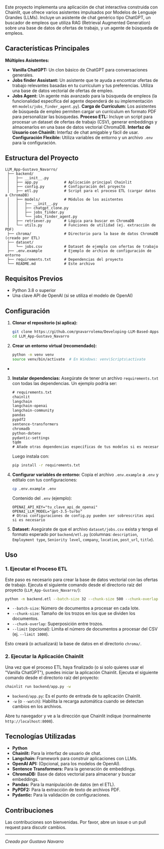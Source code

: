 Este proyecto implementa una aplicación de chat interactiva construida con Chainlit, que ofrece varios asistentes impulsados por Modelos de Lenguaje Grandes (LLMs). Incluye un asistente de chat genérico tipo ChatGPT, un buscador de empleos que utiliza RAG (Retrieval Augmented Generation) sobre una base de datos de ofertas de trabajo, y un agente de búsqueda de empleos.

## Características Principales

   **Múltiples Asistentes:**
   *   **Vanilla ChatGPT:** Un clon básico de ChatGPT para conversaciones generales.
   *   **Jobs finder Assistant:** Un asistente que te ayuda a encontrar ofertas de trabajo relevantes basadas en tu currículum y tus preferencias. Utiliza una base de datos vectorial de ofertas de empleo.
   *   **Jobs Agent:** Un agente más avanzado para la búsqueda de empleos (la funcionalidad específica del agente dependerá de su implementación en `models/jobs_finder_agent.py`).
   **Carga de Currículum:** Los asistentes de búsqueda de empleo permiten cargar un currículum en formato PDF para personalizar las búsquedas.
   **Proceso ETL:** Incluye un script para procesar un dataset de ofertas de trabajo (CSV), generar embeddings y almacenarlos en una base de datos vectorial ChromaDB.
   **Interfaz de Usuario con Chainlit:** Interfaz de chat amigable y fácil de usar.
   **Configuración Flexible:** Utiliza variables de entorno y un archivo `.env` para la configuración.

## Estructura del Proyecto

```
LLM_App-Gustavo_Navarro/
 ├── backend/
 │   ├── __init__.py
 │   ├── app.py            # Aplicación principal Chainlit
 │   ├── config.py         # Configuración del proyecto
 │   ├── etl.py            # Script para el proceso ETL (cargar datos a ChromaDB)
 │   ├── models/           # Módulos de los asistentes
 │   │   ├── __init__.py
 │   │   ├── chatgpt_clone.py
 │   │   ├── jobs_finder.py
 │   │   └── jobs_finder_agent.py
 │   ├── retriever.py      # Lógica para buscar en ChromaDB
 │   └── utils.py          # Funciones de utilidad (ej. extracción de PDF)
 ├── chroma/               # Directorio para la base de datos ChromaDB (creado por ETL)
 ├── dataset/
 │   └── jobs.csv          # Dataset de ejemplo con ofertas de trabajo
 ├── .env.example          # Ejemplo de archivo de configuración de entorno
 ├── requirements.txt      # Dependencias del proyecto
 └── README.md             # Este archivo
```

## Requisitos Previos

*   Python 3.8 o superior
*   Una clave API de OpenAI (si se utiliza el modelo de OpenAI)

## Configuración

1.  **Clonar el repositorio (si aplica):**
    ```bash
    git clone https://github.com/gnavarrolema/Developing-LLM-Based-Apps
    cd LLM_App-Gustavo_Navarro
    ```

2.  **Crear un entorno virtual (recomendado):**
    ```bash
    python -m venv venv
    source venv/bin/activate  # En Windows: venv\Scripts\activate
    ```
+
3.  **Instalar dependencias:**
    Asegúrate de tener un archivo `requirements.txt` con todas las dependencias. Un ejemplo podría ser:
    ```txt
    # requirements.txt
    chainlit
    langchain
    langchain-openai
    langchain-community
    pandas
    pypdf2
    sentence-transformers
    chromadb
    python-dotenv
    pydantic-settings
    tqdm
    # Añade otras dependencias específicas de tus modelos si es necesario
    ```
    Luego instala con:
    ```bash
    pip install -r requirements.txt
    ```

4.  **Configurar variables de entorno:**
    Copia el archivo `.env.example` a `.env` y edítalo con tus configuraciones:
    ```bash
    cp .env.example .env
    ```
    Contenido del `.env` (ejemplo):
    ```env
    OPENAI_API_KEY="tu_clave_api_de_openai"
    OPENAI_LLM_MODEL="gpt-3.5-turbo"
    # Otras configuraciones de config.py pueden ser sobrescritas aquí si es necesario
    ```

5.  **Dataset:**
    Asegúrate de que el archivo `dataset/jobs.csv` exista y tenga el formato esperado por `backend/etl.py` (columnas: `description`, `Employment type`, `Seniority level`, `company`, `location`, `post_url`, `title`).

## Uso

### 1. Ejecutar el Proceso ETL

Este paso es necesario para crear la base de datos vectorial con las ofertas de trabajo. Ejecuta el siguiente comando desde el directorio raíz del proyecto (`LLM_App-Gustavo_Navarro/`):

```bash
python -m backend.etl --batch-size 32 --chunk-size 500 --chunk-overlap 100
```

*   `--batch-size`: Número de documentos a procesar en cada lote.
*   `--chunk-size`: Tamaño de los trozos en los que se dividen los documentos.
*   `--chunk-overlap`: Superposición entre trozos.
*   `--limit` (opcional): Limita el número de documentos a procesar del CSV (ej. `--limit 1000`).

Esto creará (o actualizará) la base de datos en el directorio `chroma/`.

### 2. Ejecutar la Aplicación Chainlit

Una vez que el proceso ETL haya finalizado (o si solo quieres usar el "Vanilla ChatGPT"), puedes iniciar la aplicación Chainlit. Ejecuta el siguiente comando desde el directorio raíz del proyecto:

```bash
chainlit run backend/app.py -w
```

*   `backend/app.py`: Es el punto de entrada de tu aplicación Chainlit.
*   `-w` (o `--watch`): Habilita la recarga automática cuando se detectan cambios en los archivos.

Abre tu navegador y ve a la dirección que Chainlit indique (normalmente `http://localhost:8000`).

## Tecnologías Utilizadas

*   **Python**
*   **Chainlit:** Para la interfaz de usuario de chat.
*   **Langchain:** Framework para construir aplicaciones con LLMs.
*   **OpenAI API:** (Opcional, para los modelos de OpenAI).
*   **Sentence Transformers:** Para la generación de embeddings.
*   **ChromaDB:** Base de datos vectorial para almacenar y buscar embeddings.
*   **Pandas:** Para la manipulación de datos (en el ETL).
*   **PyPDF2:** Para la extracción de texto de archivos PDF.
*   **Pydantic:** Para la validación de configuraciones.

## Contribuciones

Las contribuciones son bienvenidas. Por favor, abre un issue o un pull request para discutir cambios.

---
*Creado por Gustavo Navarro*
```
